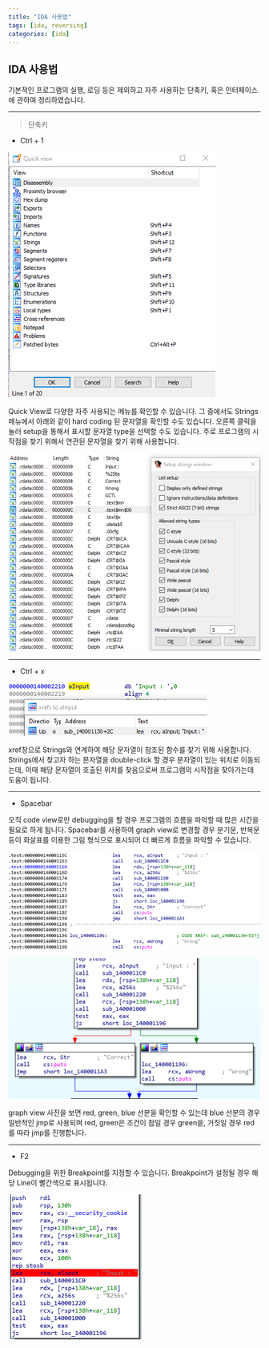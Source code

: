 ```yaml
---
title: "IDA 사용법"
tags: [ida, reversing]
categories: [ida]
---
```


## **IDA 사용법**

기본적인 프로그램의 실행, 로딩 등은 제외하고 자주 사용하는 단축키, 혹은 인터페이스에 관하여 정리하였습니다.

* * *

> 단축키

- Ctrl + 1

![IDA_Ctrl_1](https://github.com/Jun-Project-LAB/Jun-Project-LAB.github.io/blob/main/_image/IDA_ctrl_1.png?raw=true)

Quick View로 다양한 자주 사용되는 메뉴를 확인할 수 있습니다. 그 중에서도 Strings 메뉴에서 아래와 같이 hard coding 된 문자열을 확인할 수도 있습니다.
 오른쪽 클릭을 눌러 setup을 통해서 표시할 문자열 type을 선택할 수도 있습니다. 주로 프로그램의 시작점을 찾기 위해서 연관된 문자열을 찾기 위해 사용합니다.

![IDA_strings](https://github.com/Jun-Project-LAB/Jun-Project-LAB.github.io/blob/main/_image/IDA_strings.png?raw=true)

* * *

- Ctrl + x

![IDA_Ctrl_x](https://github.com/Jun-Project-LAB/Jun-Project-LAB.github.io/blob/main/_image/IDA_ctrl_x.png?raw=true)

xref창으로 Strings와 연계하여 해당 문자열이 참조된 함수를 찾기 위해 사용합니다. Strings에서 찾고자 하는 문자열을 double-click 할 경우 문자열이 있는 위치로 이동되는데, 이때 해당 문자열이 호출된 위치를 찾음으로써 프로그램의 시작점을 찾아가는데 도움이 됩니다.

* * *

- Spacebar

오직 code view로만 debugging을 할 경우 프로그램의 흐름을 파악할 때 많은 시간을 필요로 하게 됩니다. Spacebar를 사용하여 graph view로 변경할 경우 분기문, 반복문 등이 화살표를 이용한 그림 형식으로 표시되어 더 빠르게 흐름을 파악할 수 있습니다.

![IDA_code_view](https://github.com/Jun-Project-LAB/Jun-Project-LAB.github.io/blob/main/_image/IDA_code_view.png?raw=true)

![IDA_graph_view](https://github.com/Jun-Project-LAB/Jun-Project-LAB.github.io/blob/main/_image/IDA_graph_view.png?raw=true)

graph view 사진을 보면 red, green, blue 선분을 확인할 수 있는데 blue 선분의 경우 일반적인 jmp로 사용되며 red, green은 조건이 참일 경우 green을, 거짓일 경우 red를 따라 jmp를 진행합니다.

* * *

- F2

Debugging을 위한 Breakpoint를 지정할 수 있습니다. Breakpoint가 설정될 경우 해당 Line이 빨간색으로 표시됩니다.

![IDA_f2](https://github.com/Jun-Project-LAB/Jun-Project-LAB.github.io/blob/main/_image/IDA_f2.png?raw=true)
